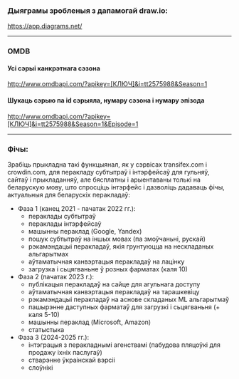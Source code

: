 ### Дыяграмы зробленыя з дапамогай draw.io:
https://app.diagrams.net/

---
### OMDB

#### Усі сэрыі канкрэтнага сэзона
http://www.omdbapi.com/?apikey=[КЛЮЧ]&i=tt2575988&Season=1

#### Шукаць сэрыю па id сэрыяла, нумару сэзона і нумару эпізода
http://www.omdbapi.com/?apikey=[КЛЮЧ]&i=tt2575988&Season=1&Episode=1

---

### Фічы:
Зрабіць прыкладна такі функцыянал, як у сэрвісах transifex.com і crowdin.com, для перакладу субтытраў і інтэрфейсаў для гульняў, сайтаў і прыкладанняў, але бясплатны і арыентаваны толькі на беларускую мову, што спросціць інтэрфейс і дазволіць дадаваць фічы, актуальныя для беларускіх перакладаў:
- Фаза 1 (канец 2021 - пачатак 2022 гг.):
    - пераклады субтытраў
    - пераклады інтэрфейсаў
    - машынны пераклад (Google, Yandex)
    - пошук субтытраў на іншых мовах (па змоўчаньні, рускай)
    - рэкамэндацыі перакладаў, якія грунтуюцца на нескладаных альгарытмах
    - аўтаматычная канвэртацыя перакладаў на лацінку
    - загрузка і сьцягваньне ў розных фарматах (каля 10)
- Фаза 2 (пачатак 2023 г.):
    - публікацыя перакладаў на сайце для агульнага доступу
    - аўтаматычная канвэртацыя перакладаў на тарашкевіцу
    - рэкамэндацыі перакладаў на аснове складаных ML альгарытмаў
    - пашырэнне даступных фарматаў для загрузкі і сьцягваньня (+ каля 5-10)
    - машынны пераклад (Microsoft, Amazon)
    - статыстыка
- Фаза 3 (2024-2025 гг.):
    - інтэграцыя з перакладнымі агенствамі (пабудова пляцоўкі для продажу іхніх паслугаў)
    - стварэнне ўкраінскай вэрсіі
    - слоўнікі
